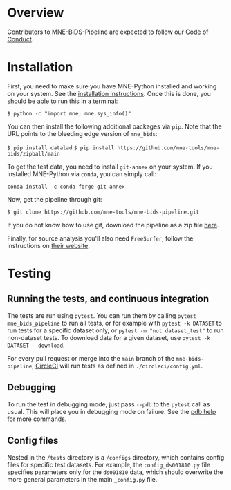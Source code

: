 # Overview

Contributors to MNE-BIDS-Pipeline are expected to follow our
[Code of Conduct](https://github.com/mne-tools/.github/blob/main/CODE_OF_CONDUCT.md).

# Installation

First, you need to make sure you have MNE-Python installed and working on your
system. See the [installation instructions](http://martinos.org/mne/stable/install_mne_python.html).
Once this is done, you should be able to run this in a terminal:

`$ python -c "import mne; mne.sys_info()"`

You can then install the following additional packages via `pip`. Note that
the URL points to the bleeding edge version of `mne_bids`:

`$ pip install datalad`
`$ pip install https://github.com/mne-tools/mne-bids/zipball/main`

To get the test data, you need to install `git-annex` on your system. If you
installed MNE-Python via `conda`, you can simply call:

`conda install -c conda-forge git-annex`

Now, get the pipeline through git:

`$ git clone https://github.com/mne-tools/mne-bids-pipeline.git`

If you do not know how to use git, download the pipeline as a zip file
[here](https://github.com/mne-tools/mne-bids-pipeline/archive/main.zip).

Finally, for source analysis you'll also need `FreeSurfer`, follow the
instructions on [their website](https://surfer.nmr.mgh.harvard.edu/).

# Testing

## Running the tests, and continuous integration

The tests are run using `pytest`. You can run them by calling
`pytest mne_bids_pipeline` to run
all tests, or for example with `pytest -k DATASET` to run tests for a
specific dataset only, or `pytest -m "not dataset_test"` to run non-dataset
tests. To download data for a given dataset, use
`pytest -k DATASET --download`.

For every pull request or merge into the `main` branch of the
`mne-bids-pipeline`,
[CircleCI](https://circleci.com/gh/brainthemind/CogBrainDyn_MEG_Pipeline)
will run tests as defined in `./circleci/config.yml`.

## Debugging

To run the test in debugging mode, just pass `--pdb` to the `pytest` call
as usual. This will place you in debugging mode on failure.
See the
[pdb help](https://docs.python.org/3/library/pdb.html#debugger-commands)
for more commands.

## Config files

Nested in the `/tests` directory is a `/configs` directory, which contains
config files for specific test datasets. For example, the `config_ds001810.py`
file specifies parameters only for the `ds001810` data, which should overwrite
the more general parameters in the main `_config.py` file.
